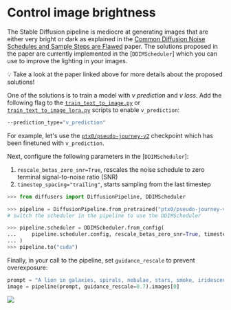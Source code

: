<!--Copyright 2023 The HuggingFace Team. All rights reserved.

Licensed under the Apache License, Version 2.0 (the "License"); you may not use this file except in compliance with
the License. You may obtain a copy of the License at

http://www.apache.org/licenses/LICENSE-2.0

Unless required by applicable law or agreed to in writing, software distributed under the License is distributed on
an "AS IS" BASIS, WITHOUT WARRANTIES OR CONDITIONS OF ANY KIND, either express or implied. See the License for the
specific language governing permissions and limitations under the License.
-->

# Control image brightness

The Stable Diffusion pipeline is mediocre at generating images that are either very bright or dark as explained in the [Common Diffusion Noise Schedules and Sample Steps are Flawed](https://huggingface.co/papers/2305.08891) paper. The solutions proposed in the paper are currently implemented in the [`DDIMScheduler`] which you can use to improve the lighting in your images.

<Tip>

💡 Take a look at the paper linked above for more details about the proposed solutions!

</Tip>

One of the solutions is to train a model with *v prediction* and *v loss*. Add the following flag to the [`train_text_to_image.py`](https://github.com/huggingface/diffusers/blob/main/examples/text_to_image/train_text_to_image.py) or [`train_text_to_image_lora.py`](https://github.com/huggingface/diffusers/blob/main/examples/text_to_image/train_text_to_image_lora.py) scripts to enable `v_prediction`:

```bash
--prediction_type="v_prediction"
```

For example, let's use the [`ptx0/pseudo-journey-v2`](https://huggingface.co/ptx0/pseudo-journey-v2) checkpoint which has been finetuned with `v_prediction`.

Next, configure the following parameters in the [`DDIMScheduler`]:

1. `rescale_betas_zero_snr=True`, rescales the noise schedule to zero terminal signal-to-noise ratio (SNR)
2. `timestep_spacing="trailing"`, starts sampling from the last timestep

```py
>>> from diffusers import DiffusionPipeline, DDIMScheduler

>>> pipeline = DiffusionPipeline.from_pretrained("ptx0/pseudo-journey-v2", use_safetensors=True)
# switch the scheduler in the pipeline to use the DDIMScheduler

>>> pipeline.scheduler = DDIMScheduler.from_config(
...     pipeline.scheduler.config, rescale_betas_zero_snr=True, timestep_spacing="trailing"
... )
>>> pipeline.to("cuda")
```

Finally, in your call to the pipeline, set `guidance_rescale` to prevent overexposure:

```py
prompt = "A lion in galaxies, spirals, nebulae, stars, smoke, iridescent, intricate detail, octane render, 8k"
image = pipeline(prompt, guidance_rescale=0.7).images[0]
```

<div class="flex justify-center">
    <img src="https://huggingface.co/datasets/huggingface/documentation-images/resolve/main/diffusers/zero_snr.png"/>
</div>
